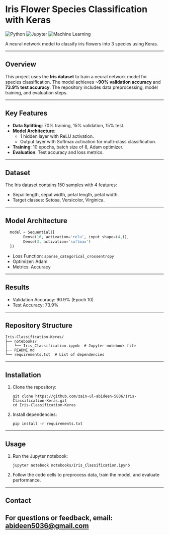 # Iris Flower Species Classification with Keras

![Python](https://img.shields.io/badge/Python-3.7%2B-blue)
![Jupyter](https://img.shields.io/badge/Jupyter-Notebook-orange)
![Machine Learning](https://img.shields.io/badge/Machine-Learning-brightgreen)

A neural network model to classify iris flowers into 3 species using Keras.

---

## Overview
This project uses the **Iris dataset** to train a neural network model for species classification. The model achieves **~90% validation accuracy** and **73.9% test accuracy**. The repository includes data preprocessing, model training, and evaluation steps.

---

## Key Features
- **Data Splitting**: 70% training, 15% validation, 15% test.
- **Model Architecture**:  
  - 1 hidden layer with ReLU activation.
  - Output layer with Softmax activation for multi-class classification.
- **Training**: 10 epochs, batch size of 8, Adam optimizer.
- **Evaluation**: Test accuracy and loss metrics.
---

## Dataset
The Iris dataset contains 150 samples with 4 features:  
  - Sepal length, sepal width, petal length, petal width.  
  - Target classes: Setosa, Versicolor, Virginica.
---

##  Model Architecture
  ```python
    model = Sequential([
          Dense(16, activation='relu', input_shape=(4,)),
          Dense(3, activation='softmax')
    ])
  ```
- Loss Function: ```sparse_categorical_crossentropy```
- Optimizer: Adam
- Metrics: Accuracy
---

## Results
- Validation Accuracy: 90.9% (Epoch 10)
- Test Accuracy: 73.9%
---

## Repository Structure
```
Iris-Classification-Keras/
├── notebooks/
│   └── Iris_Classification.ipynb  # Jupyter notebook file
├── README.md
└── requirements.txt  # List of dependencies
```
---

## Installation
1. Clone the repository:
   ```
   git clone https://github.com/zain-ul-abideen-5036/Iris-Classification-Keras.git
   cd Iris-Classification-Keras
   ```
2. Install dependencies:
   ```
   pip install -r requirements.txt
   ```
---

## Usage
1. Run the Jupyter notebook:
   ```
   jupyter notebook notebooks/Iris_Classification.ipynb
   ``` 
2. Follow the code cells to preprocess data, train the model, and evaluate performance.
---

## Contact
For questions or feedback, email: abideen5036@gmail.com
---

